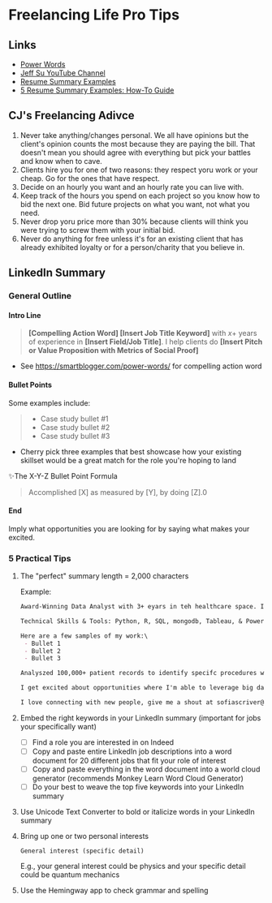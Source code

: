 # Freelancing Life Pro Tips

## Links

- [Power Words](https://smartblogger.com/power-words/ )
- [Jeff Su YouTube Channel](https://www.youtube.com/c/JeffSu/featured)
- [Resume Summary Examples](https://zety.com/blog/resume-summary)
- [5 Resume Summary Examples: How-To Guide](https://www.indeed.com/career-advice/resumes-cover-letters/resume-summary-examples)

## CJ's Freelancing Adivce

1. Never take anything/changes personal. We all have opinions but the client's opinion counts the most because they are paying the bill. That doesn't mean you should agree with everything but pick your battles and know when to cave. 
2. Clients hire you for one of two reasons: they respect yoru work or your cheap. Go for the ones that have respect. 
3. Decide on an hourly you want and an hourly rate you can live with.
4. Keep track of the hours you spend on each project so you know how to bid the next one. Bid future projects on what you want, not what you need.
5. Never drop yoru price more than 30% because clients will think you were trying to screw them with your initial bid.
6. Never do anything for free unless it's for an existing client that has already exhibited loyalty or for a person/charity that you believe in. 

## LinkedIn Summary

### General Outline

#### Intro Line

> **[Compelling Action Word] [Insert Job Title Keyword]** with $x+$ years of experience in **[Insert Field/Job Title]**. I help clients do **[Insert Pitch or Value Proposition with Metrics of Social Proof]**

- See https://smartblogger.com/power-words/  for compelling action word

#### Bullet Points

Some examples include:

> - Case study bullet #1
> - Case study bullet #2
> - Case study bullet #3

- Cherry pick three examples that best showcase how your existing skillset would be a great match for the role you're hoping to land 

✨The X-Y-Z Bullet Point Formula

> Accomplished [X] as measured by [Y], by doing [Z].0

#### End

Imply what opportunities you are looking for by saying what makes your excited. 

### 5 Practical Tips

1. The "perfect" summary length = 2,000 characters

   Example:

   ```markdown
   Award-Winning Data Analyst with 3+ eyars in teh healthcare space. I help healthcare systems like HCA healthcare and NEw York Presbyterian Hospitals use dta to lower readmission rates by 30%.
   
   Technical Skills & Tools: Python, R, SQL, mongodb, Tableau, & PowerBi
   
   Here are a few samples of my work:\
   	- Bullet 1
   	- Bullet 2
   	- Bullet 3
   
   Analyszed 100,000+ patient records to identify specifc procedures with teh highest readmission rate, resulting in 15% decrease in patient readmission for the following calendar eyar. Developed visualization of readmission rates and total costs per procedure for HCA health system, enabling executives to report out and act on rising readmission rates and costs. Additionally, I am a big college basketball fan (go Georegtown). In that vein, I created da site called AnalysedMadness.com wehre I build predictive models for the annual NCAA basketball Tournament based on current and historical stats. 
   
   I get excited about opportunities where I'm able to leverage big data to discovery insights and identify patterns that have real human impact. 
   
   I love connecting with new people, give me a shout at sofiascriver@gmail.com or here on LinkedIn! 
   
   ```

2. Embed the right keywords in your LinkedIn summary (important for jobs your specifically want)

   - [ ] Find a role you are interested in on Indeed
   - [ ] Copy and paste entire LinkedIn job descriptions into a word document for 20 different jobs that fit your role of interest
   - [ ] Copy and paste everything in the word document into a world cloud generator (recommends Monkey Learn Word Cloud Generator)
   - [ ] Do your best to weave the top five keywords into your LinkedIn summary 

3. Use Unicode Text Converter to bold or italicize words in your LinkedIn summary

4. Bring up one or two personal interests

   ``` 
   General interest (specific detail)
   ```

   E.g., your general interest could be physics and your specific detail could be quantum mechanics 

5. Use the Hemingway app to check grammar and spelling
